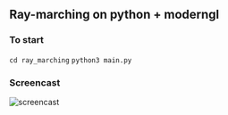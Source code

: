 ## Ray-marching on python + moderngl
### To start
`cd ray_marching`
`python3 main.py`
### Screencast
![screencast](https://raw.githubusercontent.com/Acool4ik/Graphic-python/master/img/ray_march.gif)
